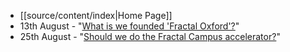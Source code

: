 - [[source/content/index|Home Page]]
- 13th August - "[What is we founded 'Fractal Oxford'?](https://www.alexislearning.me/to-live-well/4.-Connect-with-people/Notes/What-is-we-founded-%22Fractal-Oxford%22)"
- 25th August - "[Should we do the Fractal Campus accelerator?](https://www.alexislearning.me/to-live-well/4.-Connect-with-people/Notes/Should-we-do-the-Fractal-Campus-accelerator)"